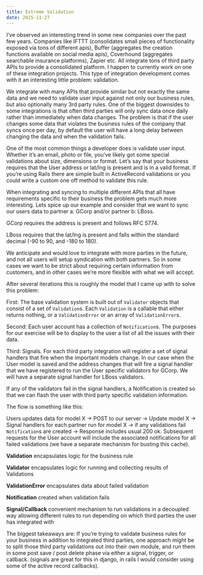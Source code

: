 ```yaml
---
title: Extreme Validation
date: 2015-11-27
---
```


I’ve observed an interesting trend in some new companies over the past few years. Companies like IFTTT (consolidates small pieces of functionality exposed via tons of different apis), Buffer (aggregates the creation functions available on social media apis), Coverhound (aggregates searchable insurance platforms), Zapier etc. All integrate tons of third party APIs to provide a consolidated platform. I happen to currently work on one of these integration projects. This type of integration development comes with it an interesting little problem: validation.

We integrate with many APIs that provide similar but not exactly the same data and we need to validate user input against not only our business rules, but also optionally many 3rd party rules. One of the biggest downsides to some integrations is that often third parties will only sync data once daily rather than immediately when data changes. The problem is that if the user changes some data that violates the business rules of the company that syncs once per day, by default the user will have a long delay between changing the data and when the validation fails.

One of the most common things a developer does is validate user input. Whether it’s an email, photo or file, you’ve likely got some special validations about size, dimensions or format. Let’s say that your business requires that the User address or lat/lng is present and is in a valid format. If you’re using Rails there are simple built in ActiveRecord validations or you could write a custom one off method to validate this rule.

When integrating and syncing to multiple different APIs that all have requirements specific to their business the problem gets much more interesting. Lets spice up our example and consider that we want to sync our users data to partner a: GCorp and/or partner b: LBoss.

GCorp requires the address is present and follows RFC 5774.

LBoss requires that the lat/lng is present and falls within the standard decimal (-90 to 90, and -180 to 180).

We anticipate and would love to integrate with more parties in the future, and not all users will setup syndication with both partners. So in some cases we want to be strict about requiring certain information from customers, and in other cases we’re more flexible with what we will accept.

After several iterations this is roughly the model that I came up with to solve this problem:

First: The base validation system is built out of `Validator` objects that consist of a set of `Validation`s. Each `Validation` is a callable that either returns nothing, or a `ValidationError` or an array of `ValidationError`s.

Second: Each user account has a collection of `Notification`s. The purposes for our exercise will be to display to the user a list of all the issues with their data.

Third: Signals. For each third party integration will register a set of signal handlers that fire when the important models change. In our case when the User model is saved and the address changes that will fire a signal handler that we have registered to run the User specific validators for GCorp. We will have a separate signal handler for LBoss validators.

If any of the validators fail in the signal handlers, a Notification is created so that we can flash the user with third party specific validation information.

The flow is something like this:

Users updates data for model X -> POST to our server -> Update model X -> Signal handlers for each partner run for model X -> if any validations fail `Notification`s are created -> Response includes usual 200 ok. Subsequent requests for the User account will include the associated notifications for all failed validations (we have a separate mechanism for busting this cache).

**Validation** encapsulates logic for the business rule

**Validator** encapsulates logic for running and collecting results of Validations

**ValidationError** encapsulates data about failed validation

**Notification** created when validation fails

**Signal/Callback** convenient mechanism to run validations in a decoupled way allowing different rules to run depending on which third parties the user has integrated with

The biggest takeaways are: If you’re trying to validate business rules for your business in addition to integrated third parties, one approach might be to split those third party validations out into their own module, and run them in some post save / post delete  phase via either a signal, trigger, or callback. (signals are great for this in django, in rails I would consider using some of the active record callbacks).
